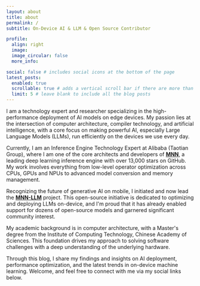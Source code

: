 ```yaml
---
layout: about
title: about
permalink: /
subtitle: On-Device AI & LLM & Open Source Contributor

profile:
  align: right
  image:
  image_circular: false
  more_info:

social: false # includes social icons at the bottom of the page
latest_posts:
  enabled: true
  scrollable: true # adds a vertical scroll bar if there are more than 3 new posts items
  limit: 5 # leave blank to include all the blog posts
---
```


I am a technology expert and researcher specializing in the high-performance deployment of AI models on edge devices. My passion lies at the intersection of computer architecture, compiler technology, and artificial intelligence, with a core focus on making powerful AI, especially Large Language Models (LLMs), run efficiently on the devices we use every day.

Currently, I am an Inference Engine Technology Expert at Alibaba (Taotian Group), where I am one of the core architects and developers of **[MNN](https://github.com/alibaba/MNN)**, a leading deep learning inference engine with over 13,000 stars on GitHub. My work involves everything from low-level operator optimization across CPUs, GPUs and NPUs to advanced model conversion and memory management.

Recognizing the future of generative AI on mobile, I initiated and now lead the **[MNN-LLM](https://github.com/wangzhaode/mnn-llm)** project. This open-source initiative is dedicated to optimizing and deploying LLMs on-device, and I'm proud that it has already enabled support for dozens of open-source models and garnered significant community interest.

My academic background is in computer architecture, with a Master's degree from the Institute of Computing Technology, Chinese Academy of Sciences. This foundation drives my approach to solving software challenges with a deep understanding of the underlying hardware.

Through this blog, I share my findings and insights on AI deployment, performance optimization, and the latest trends in on-device machine learning. Welcome, and feel free to connect with me via my social links below.